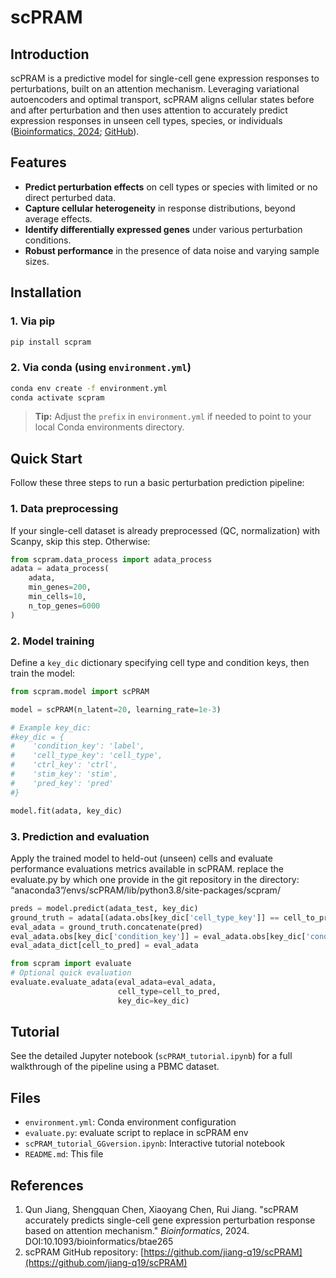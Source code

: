 # scPRAM

## Introduction

scPRAM is a predictive model for single-cell gene expression responses to perturbations, built on an attention mechanism. Leveraging variational autoencoders and optimal transport, scPRAM aligns cellular states before and after perturbation and then uses attention to accurately predict expression responses in unseen cell types, species, or individuals ([Bioinformatics, 2024](https://pubmed.ncbi.nlm.nih.gov/38625746/); [GitHub](https://github.com/jiang-q19/scPRAM)).

## Features

- **Predict perturbation effects** on cell types or species with limited or no direct perturbed data.
- **Capture cellular heterogeneity** in response distributions, beyond average effects.
- **Identify differentially expressed genes** under various perturbation conditions.
- **Robust performance** in the presence of data noise and varying sample sizes.

## Installation

### 1. Via pip

```bash
pip install scpram
```

### 2. Via conda (using `environment.yml`)

```bash
conda env create -f environment.yml
conda activate scpram
```

> **Tip:** Adjust the `prefix` in `environment.yml` if needed to point to your local Conda environments directory.


## Quick Start

Follow these three steps to run a basic perturbation prediction pipeline:

### 1. Data preprocessing

If your single-cell dataset is already preprocessed (QC, normalization) with Scanpy, skip this step. Otherwise:

```python
from scpram.data_process import adata_process
adata = adata_process(
    adata,
    min_genes=200,
    min_cells=10,
    n_top_genes=6000
)
```

### 2. Model training

Define a `key_dic` dictionary specifying cell type and condition keys, then train the model:

```python
from scpram.model import scPRAM

model = scPRAM(n_latent=20, learning_rate=1e-3)

# Example key_dic:
#key_dic = {
#    'condition_key': 'label',
#    'cell_type_key': 'cell_type',
#    'ctrl_key': 'ctrl',
#    'stim_key': 'stim',
#    'pred_key': 'pred'
#}

model.fit(adata, key_dic)
```

### 3. Prediction and evaluation

Apply the trained model to held-out (unseen) cells and evaluate performance evaluations metrics available in scPRAM.
replace the evaluate.py by which one provide in the git repository in the directory: “anaconda3”/envs/scPRAM/lib/python3.8/site-packages/scpram/ 

```python
preds = model.predict(adata_test, key_dic)
ground_truth = adata[(adata.obs[key_dic['cell_type_key']] == cell_to_pred)]
eval_adata = ground_truth.concatenate(pred)
eval_adata.obs[key_dic['condition_key']] = eval_adata.obs[key_dic['condition_key']].astype('category').cat.remove_unused_categories()
eval_adata_dict[cell_to_pred] = eval_adata

from scpram import evaluate
# Optional quick evaluation 
evaluate.evaluate_adata(eval_adata=eval_adata,
                        cell_type=cell_to_pred,
                        key_dic=key_dic)
```

## Tutorial

See the detailed Jupyter notebook (`scPRAM_tutorial.ipynb`) for a full walkthrough of the pipeline using a PBMC dataset.

## Files

- `environment.yml`: Conda environment configuration
- `evaluate.py`: evaluate script to replace in scPRAM env
- `scPRAM_tutorial_GGversion.ipynb`: Interactive tutorial notebook
- `README.md`: This file

## References

1. Qun Jiang, Shengquan Chen, Xiaoyang Chen, Rui Jiang. "scPRAM accurately predicts single-cell gene expression perturbation response based on attention mechanism." *Bioinformatics*, 2024. DOI:10.1093/bioinformatics/btae265
2. scPRAM GitHub repository: [https://github.com/jiang-q19/scPRAM](https://github.com/jiang-q19/scPRAM)

